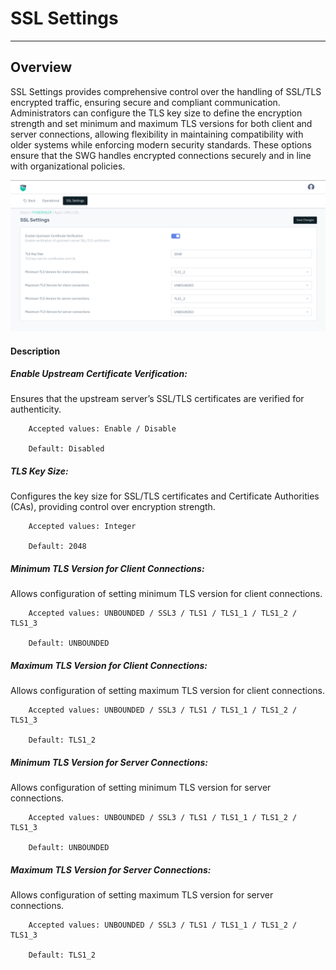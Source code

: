 # SSL Settings

--- 

## Overview

SSL Settings provides comprehensive control over the handling of SSL/TLS encrypted traffic, ensuring secure and compliant communication. Administrators can configure the TLS key size to define the encryption strength and set minimum and maximum TLS versions for both client and server connections, allowing flexibility in maintaining compatibility with older systems while enforcing modern security standards. These options ensure that the SWG handles encrypted connections securely and in line with organizational policies.

![operational](/img/plugins/swg/swg_ssl.png)  

#### Description 

##### **Enable Upstream Certificate Verification:** 
Ensures that the upstream server’s SSL/TLS certificates are verified for authenticity.

```
    Accepted values: Enable / Disable

    Default: Disabled
```


##### TLS Key Size: 
Configures the key size for SSL/TLS certificates and Certificate Authorities (CAs), providing control over encryption strength.

```
    Accepted values: Integer

    Default: 2048
```


##### **Minimum TLS Version for Client Connections:**
Allows configuration of setting minimum TLS version for client connections.

```
    Accepted values: UNBOUNDED / SSL3 / TLS1 / TLS1_1 / TLS1_2 / TLS1_3

    Default: UNBOUNDED
```


##### **Maximum TLS Version for Client Connections:**
Allows configuration of setting maximum TLS version for client connections.

```
    Accepted values: UNBOUNDED / SSL3 / TLS1 / TLS1_1 / TLS1_2 / TLS1_3

    Default: TLS1_2
```


##### **Minimum TLS Version for Server Connections:**
Allows configuration of setting minimum TLS version for server connections.

```
    Accepted values: UNBOUNDED / SSL3 / TLS1 / TLS1_1 / TLS1_2 / TLS1_3

    Default: UNBOUNDED
```


##### **Maximum TLS Version for Server Connections:**
Allows configuration of setting maximum TLS version for server connections.

```
    Accepted values: UNBOUNDED / SSL3 / TLS1 / TLS1_1 / TLS1_2 / TLS1_3

    Default: TLS1_2
```

